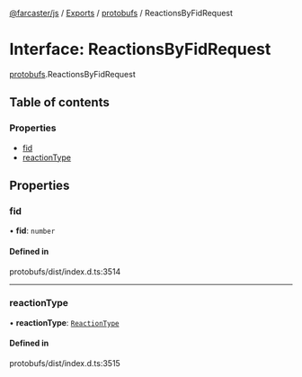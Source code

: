 [@farcaster/js](../README.md) / [Exports](../modules.md) / [protobufs](../modules/protobufs.md) / ReactionsByFidRequest

# Interface: ReactionsByFidRequest

[protobufs](../modules/protobufs.md).ReactionsByFidRequest

## Table of contents

### Properties

- [fid](protobufs.ReactionsByFidRequest.md#fid)
- [reactionType](protobufs.ReactionsByFidRequest.md#reactiontype)

## Properties

### fid

• **fid**: `number`

#### Defined in

protobufs/dist/index.d.ts:3514

___

### reactionType

• **reactionType**: [`ReactionType`](../enums/protobufs.ReactionType.md)

#### Defined in

protobufs/dist/index.d.ts:3515
